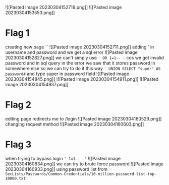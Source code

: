 ![[Pasted image 20230304152719.png]]
![[Pasted image 20230304153553.png]]
# Flag 1
creating new page
``
![[Pasted image 20230304152711.png]]
adding ' in username and password and we get a sql error
![[Pasted image 20230304152827.png]]
we can't simply use `' OR 1=1-- -` cos we get invalid password and in sql query in the error we saw that it stores password in somewhere else so we can try to do it this way
`' UNION SELECT "super" AS password#` and type super in password field
![[Pasted image 20230304154845.png]]
![[Pasted image 20230304154911.png]]
![[Pasted image 20230304154937.png]]

# Flag 2
editing page redirects me to /login
![[Pasted image 20230304160529.png]]
changing request method
![[Pasted image 20230304160603.png]]




# Flag 3

when trying to bypass login `' 1=1-- -'`
![[Pasted image 20230304160834.png]]
we can try to brute force password
![[Pasted image 20230304160933.png]]
using password list from `SecLists/Passwords/Common-Credentials/10-million-password-list-top-10000.txt`